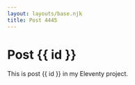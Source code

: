 ```yaml
---
layout: layouts/base.njk
title: Post 4445
---
```


# Post {{ id }}

This is post {{ id }} in my Eleventy project.
